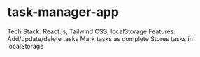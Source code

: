 # task-manager-app
Tech Stack: React.js, Tailwind CSS, localStorage Features:      Add/update/delete tasks      Mark tasks as complete      Stores tasks in localStorage
